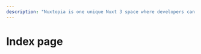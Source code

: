 ```yaml
---
description: "Nuxtopia is one unique Nuxt 3 space where developers can find all the tools they need to build their next project."
---
```




# Index page